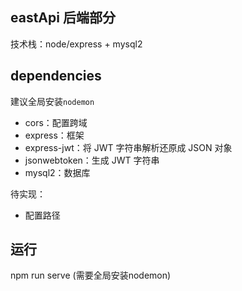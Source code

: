 ## eastApi 后端部分

技术栈：node/express + mysql2



## dependencies

建议全局安装`nodemon`

- cors：配置跨域
- express：框架
- express-jwt：将 JWT 字符串解析还原成 JSON 对象
- jsonwebtoken：生成 JWT 字符串
- mysql2：数据库



待实现：

- 配置路径



## 运行

npm run serve    (需要全局安装nodemon)
